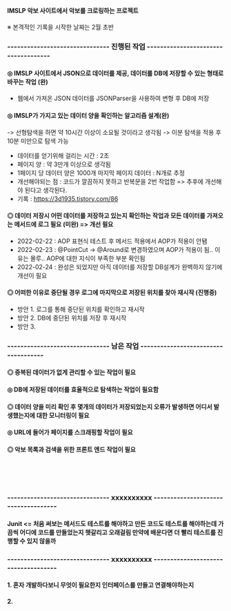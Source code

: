 #### IMSLP 악보 사이트에서 악보를 크로링하는 프로젝트

※ 본격적인 기록을 시작한 날짜는 2월 초반 


### -------------------------------  진행된 작업  ------------------------------------


#### ◎ IMSLP 사이트에서 JSON으로 데이터를 제공, 데이터를 DB에 저장할 수 있는 형태로 바꾸는 작업 (완)
 - 웹에서 가져온 JSON 데이터를 JSONParser을 사용하여 변형 후 DB에 저장



#### ◎ IMSLP가 가지고 있는 데이터 양을 확인하는 알고리즘 설계(완)

-> 선형탐색을 하면 약 10시간 이상이 소요될 것이라고 생각됨 -> 이분 탐색을 적용 후 10분 미만으로 탐색 가능
- 데이터를 얻기위해 걸리는 시간 : 2초
- 페이지 양 : 약 3만개 이상으로 생각됨
- 1페이지 당 데이터 양은 1000개 마지막 페이지 데이터 : N개로 추정
- 개선해야되는 점 : 코드가 깔끔하지 못하고 반복문을 2번 작업함 => 추후에 개선해야 된다고 생각된다.
- 기록 : https://3d1935.tistory.com/86

#### ◎ 데이터 저장시 어떤 데이터를 저장하고 있는지 확인하는 작업과 모든 데이터를 가져오는 메서드에 로그 필요 (미완) => 개선 필요
- 2022-02-22 : AOP 표현식 테스트 후 메서드 적용에서 AOP가 적용이 안됌
- 2022-02-23 : @PointCut -> @Around로 변경하였으며 AOP가 적용이 됨.. 이유는 몰루.. AOP에 대한 지식이 부족한 부분 확인됨
- 2022-02-24 : 완성은 되었지만 아직 데이터를 저장할 DB설계가 완벽하지 않기에 개선이 필요

#### ◎ 어떠한 이유로 중단될 경우 로그에 마지막으로 저장된 위치를 찾아 재시작 (진행중)
 - 방안 1. 로그를 통해 중단된 위치를 확인하고 재시작
 - 방안 2. DB에 중단된 위치를 저장 후 재시작
 - 방안 3. 


### -------------------------------  남은 작업  ------------------------------------

#### ◎ 중복된 데이터가 없게 관리할 수 있는 작업이 필요

#### ◎ DB에 저장된 데이터를 효율적으로 탐색하는 작업이 필요함

#### ◎ 데이터 양을 미리 확인 후 몇개의 데이터가 저장되었는지 오류가 발생하면 어디서 발생했는지에 대한 모니터링이 필요

#### ◎ URL에 들어가 페이지를 스크래핑할 작업이 필요

#### ◎ 악보 목록과 검색을 위한 프론트 엔드 작업이 필요 


<br>
<br>
<br>

### -------------------------------  xxxxxxxxxx  ------------------------------------
#### Junit <= 처음 써보는 메서드도 테스트를 해야하고 만든 코드도 테스트를 해야하는데 가끔씩 어디에 코드를 만들었는지 헷갈리고 오래걸림 만약에 배운다면 더 빨리 테스트를 진행할 수 있지 않을까


### -------------------------------  xxxxxxxxxx  ------------------------------------
#### 1. 혼자 개발하다보니 무엇이 필요한지 인터페이스를 만들고 연결해야하는지 
#### 2. 

